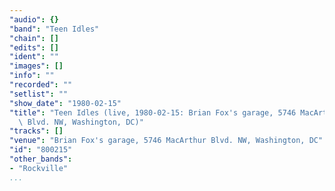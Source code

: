 ```yaml
---
"audio": {}
"band": "Teen Idles"
"chain": []
"edits": []
"ident": ""
"images": []
"info": ""
"recorded": ""
"setlist": ""
"show_date": "1980-02-15"
"title": "Teen Idles (live, 1980-02-15: Brian Fox's garage, 5746 MacArthur\
  \ Blvd. NW, Washington, DC)"
"tracks": []
"venue": "Brian Fox's garage, 5746 MacArthur Blvd. NW, Washington, DC"
"id": "800215"
"other_bands":
- "Rockville"
...
```

